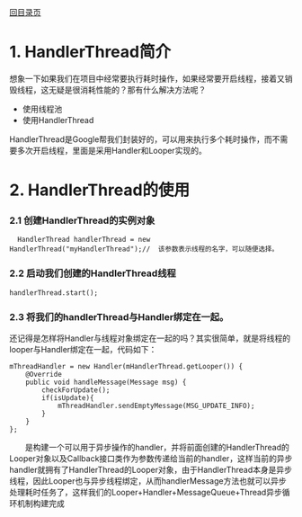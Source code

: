 [回目录页](..)

# 1. HandlerThread简介

想象一下如果我们在项目中经常要执行耗时操作，如果经常要开启线程，接着又销毁线程，这无疑是很消耗性能的？那有什么解决方法呢？

* 使用线程池
* 使用HandlerThread

HandlerThread是Google帮我们封装好的，可以用来执行多个耗时操作，而不需要多次开启线程，里面是采用Handler和Looper实现的。


# 2. HandlerThread的使用

### 2.1 创建HandlerThread的实例对象

```
  HandlerThread handlerThread = new HandlerThread("myHandlerThread");//  该参数表示线程的名字，可以随便选择。

```  

### 2.2 启动我们创建的HandlerThread线程

```
handlerThread.start();
```

### 2.3 将我们的handlerThread与Handler绑定在一起。
 
 还记得是怎样将Handler与线程对象绑定在一起的吗？其实很简单，就是将线程的looper与Handler绑定在一起，代码如下：
 
```
mThreadHandler = new Handler(mHandlerThread.getLooper()) {
    @Override
    public void handleMessage(Message msg) {
        checkForUpdate();
        if(isUpdate){
            mThreadHandler.sendEmptyMessage(MSG_UPDATE_INFO);
        }
    }
};

```

  是构建一个可以用于异步操作的handler，并将前面创建的HandlerThread的Looper对象以及Callback接口类作为参数传递给当前的handler，这样当前的异步handler就拥有了HandlerThread的Looper对象，由于HandlerThread本身是异步线程，因此Looper也与异步线程绑定，从而handlerMessage方法也就可以异步处理耗时任务了，这样我们的Looper+Handler+MessageQueue+Thread异步循环机制构建完成



